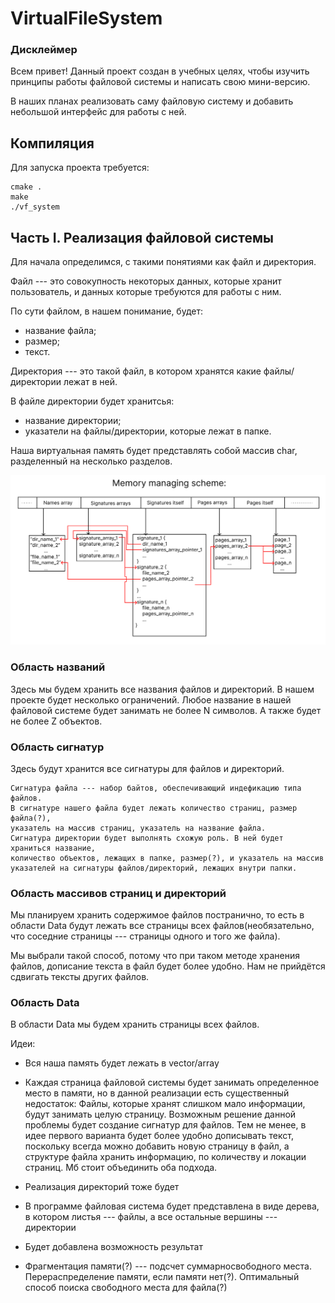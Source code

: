 # VirtualFileSystem
### Дисклеймер ###
Всем привет!
Данный проект создан в учебных целях, чтобы изучить принципы работы файловой системы и написать свою мини-версию.

В наших планах реализовать саму файловую систему и добавить небольшой интерфейс для работы с ней.

## Компиляция ##
Для запуска проекта требуется:
```
cmake .
make
./vf_system
```

## Часть I. Реализация файловой системы ##

Для начала определимся, с такими понятиями как файл и директория.

Файл --- это совокупность некоторых данных, которые хранит пользователь, и данных которые требуются для работы с ним.

По сути файлом, в нашем понимание, будет:
* название файла;
* размер;
* текст.

Директория --- это такой файл, в котором хранятся какие файлы/директории лежат в ней.

В файле директории будет хранитсья:
* название директории;
* указатели на файлы/директории, которые лежат в папке.

Наша виртуальная память будет представлять собой массив char, разделенный на несколько разделов.


![Memory Managing Scheme](/images/mm_scheme.jpg)
 

### Область названий ###
Здесь мы будем хранить все названия файлов и директорий. В нашем проекте будет несколько ограничений. Любое название в нашей файловой системе будет занимать не более N символов. А также будет не более Z объектов.

### Область сигнатур ###
Здесь будут хранится все сигнатуры для файлов и директорий.

```
Сигнатура файла --- набор байтов, обеспечивающий индефикацию типа файлов.    
В сигнатуре нашего файла будет лежать количество страниц, размер файла(?),
указатель на массив страниц, указатель на название файла.
Сигнатура директории будет выполнять схожую роль. В ней будет храниться название, 
количество объектов, лежащих в папке, размер(?), и указатель на массив указателей на сигнатуры файлов/директорий, лежащих внутри папки.
```

### Область массивов страниц и директорий ###
Мы планируем хранить содержимое файлов постранично, то есть в области Data будут лежать все страницы всех файлов(необязательно, что соседние страницы --- страницы одного и того же файла).

Мы выбрали такой способ, потому что при таком методе хранения файлов, дописание текста в файл будет более удобно. Нам не прийдётся сдвигать тексты других файлов.

### Область Data ###

В области Data мы будем хранить страницы всех файлов. 






Идеи:

* Вся наша память будет лежать в vector/array

* Каждая страница файловой системы будет занимать определенное место в памяти, но в данной реализации есть существенный недостаток: Файлы, которые хранят
слишком мало информации, будут занимать целую страницу. Возможным решение данной проблемы будет создание сигнатур для файлов. Тем не менее, в идее первого варианта будет более удобно дописывать текст, поскольку всегда можно добавить новую страницу в файл, а структуре файла хранить информацию, по количеству и локации страниц. Мб стоит объединить оба подхода.

* Реализация директорий тоже будет

* В программе файловая система будет представлена в виде дерева, в котором листья --- файлы, а все остальные вершины --- директории

* Будет добавлена возможность результат

* Фрагментация памяти(?) --- подсчет суммарносвободного места. Перераспределение памяти, если памяти нет(?). Оптимальный способ поиска свободного места для файла(?)

